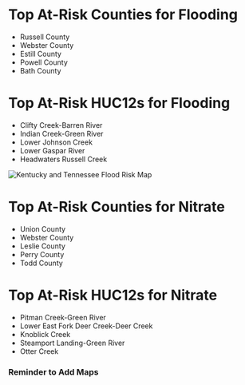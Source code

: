 # Top At-Risk Counties for Flooding
  - Russell County
  - Webster County
  - Estill County
  - Powell County
  - Bath County

# Top At-Risk HUC12s for Flooding
  - Clifty Creek-Barren River
  - Indian Creek-Green River
  - Lower Johnson Creek
  - Lower Gaspar River
  - Headwaters Russell Creek

![Kentucky and Tennessee Flood Risk Map](https://github.com/Danavh697/Top-5-vulnerable-countiesorHUC12-in-each-state/blob/4ee63147b3896e1ae8cb6fc03a4fb7c115568d8c/Maps/Tennessee_Kentucky_Flooding.png)

# Top At-Risk Counties for Nitrate
  - Union County
  - Webster County
  - Leslie County
  - Perry County
  - Todd County

# Top At-Risk HUC12s for Nitrate
  - Pitman Creek-Green River
  - Lower East Fork Deer Creek-Deer Creek
  - Knoblick Creek
  - Steamport Landing-Green River
  - Otter Creek

### Reminder to Add Maps
